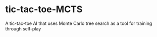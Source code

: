 # tic-tac-toe-MCTS
A tic-tac-toe AI that uses Monte Carlo tree search as a tool for training through self-play

